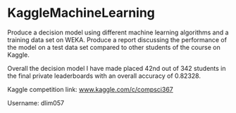 # KaggleMachineLearning
Produce a decision model using different machine learning algorithms and a training data set on WEKA. Produce a report discussing the performance of the model on a test data set compared to other students of the course on Kaggle.

Overall the decision model I have made placed 42nd out of 342 students in the final private leaderboards with an overall accuracy of 0.82328.

Kaggle competition link: www.kaggle.com/c/compsci367

Username: dlim057
